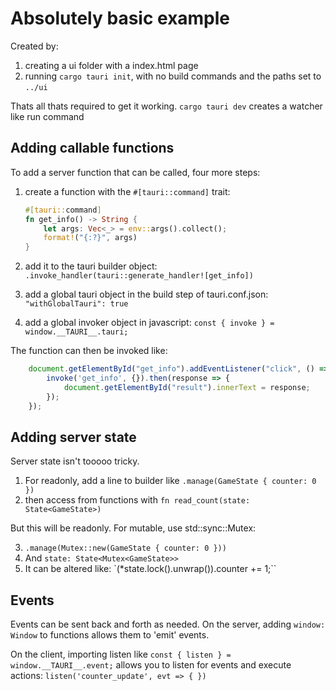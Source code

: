 # Absolutely basic example

Created by:

1. creating a ui folder with a index.html page
2. running `cargo tauri init`, with no build commands and the paths set to `../ui`

Thats all thats required to get it working. `cargo tauri dev` creates a watcher like run command

## Adding callable functions

To add a server function that can be called, four more steps:

1. create a function with the `#[tauri::command]` trait:

    ```rust
    #[tauri::command]
    fn get_info() -> String {
        let args: Vec<_> = env::args().collect();
        format!("{:?}", args)
    }
    ```

2. add it to the tauri builder object: `.invoke_handler(tauri::generate_handler![get_info])`
3. add a global tauri object in the build step of tauri.conf.json: `"withGlobalTauri": true`
4. add a global invoker object in javascript: `const { invoke } = window.__TAURI__.tauri;`

The function can then be invoked like:

```javascript
    document.getElementById("get_info").addEventListener("click", () => {
        invoke('get_info', {}).then(response => {
            document.getElementById("result").innerText = response;
        });
    });
```

## Adding server state

Server state isn't tooooo tricky.

1. For readonly, add a line to builder like `.manage(GameState { counter: 0 })`
2. then access from functions with `fn read_count(state: State<GameState>)`

But this will be readonly. For mutable, use std::sync::Mutex:

3. `.manage(Mutex::new(GameState { counter: 0 }))`
4. And `state: State<Mutex<GameState>>`
5. It can be altered like: `(*state.lock().unwrap()).counter += 1;``

## Events

Events can be sent back and forth as needed. On the server, adding `window: Window` to functions allows them to 'emit' events.

On the client, importing listen like `const { listen } = window.__TAURI__.event;` allows you to listen for events and execute actions: `listen('counter_update', evt => { })`